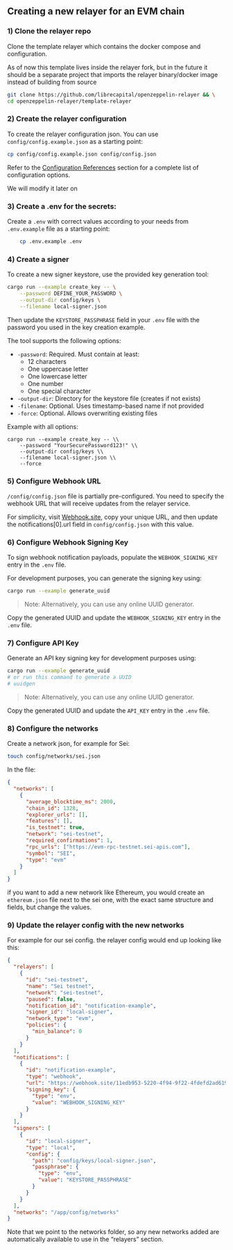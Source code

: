 ## Creating a new relayer for an EVM chain

### 1) Clone the relayer repo

Clone the template relayer which contains the docker compose and configuration.

As of now this template lives inside the relayer fork, but in the future it should be a separate project that imports the relayer binary/docker image instead of building from source

```bash
git clone https://github.com/librecapital/openzeppelin-relayer && \
cd openzeppelin-relayer/template-relayer
```

### 2) Create the relayer configuration

To create the relayer configuration json. You can use `config/config.example.json` as a starting point:

```bash
cp config/config.example.json config/config.json
```

Refer to the [Configuration References](https://docs.openzeppelin.com/relayer#configuration_references) section for a complete list of configuration options.

We will modify it later on

### 3) Create a .env for the secrets:

Create a `.env` with correct values according to your needs from `.env.example` file as a starting point:

```bash
	cp .env.example .env
```

### 4) Create a signer

To create a new signer keystore, use the provided key generation tool:

```bash
cargo run --example create_key -- \
    --password DEFINE_YOUR_PASSWORD \
    --output-dir config/keys \
    --filename local-signer.json
```

Then update the `KEYSTORE_PASSPHRASE` field in your `.env` file with the password you used in the key creation example.

The tool supports the following options:

- `-password`: Required. Must contain at least:
  - 12 characters
  - One uppercase letter
  - One lowercase letter
  - One number
  - One special character
- `-output-dir`: Directory for the keystore file (creates if not exists)
- `-filename`: Optional. Uses timestamp-based name if not provided
- `-force`: Optional. Allows overwriting existing files

Example with all options:

```
cargo run --example create_key -- \\
    --password "YourSecurePassword123!" \\
    --output-dir config/keys \\
    --filename local-signer.json \\
    --force

```

### 5) Configure Webhook URL

`/config/config.json` file is partially pre-configured. You need to specify the webhook URL that will receive updates from the relayer service.

For simplicity, visit [Webhook.site](https://webhook.site/), copy your unique URL, and then update the notifications[0].url field in `config/config.json` with this value.

### 6) Configure Webhook Signing Key

To sign webhook notification payloads, populate the `WEBHOOK_SIGNING_KEY` entry in the `.env` file.

For development purposes, you can generate the signing key using:

```bash
cargo run --example generate_uuid
```

> Note: Alternatively, you can use any online UUID generator.

Copy the generated UUID and update the `WEBHOOK_SIGNING_KEY` entry in the `.env` file.

### 7) Configure API Key

Generate an API key signing key for development purposes using:

```bash
cargo run --example generate_uuid
# or run this command to generate a UUID
# uuidgen

```

> Note: Alternatively, you can use any online UUID generator.

Copy the generated UUID and update the `API_KEY` entry in the `.env` file.

### 8) Configure the networks

Create a network json, for example for Sei:

```bash
touch config/networks/sei.json
```

In the file:

```json
{
  "networks": [
    {
      "average_blocktime_ms": 2000,
      "chain_id": 1328,
      "explorer_urls": [],
      "features": [],
      "is_testnet": true,
      "network": "sei-testnet",
      "required_confirmations": 1,
      "rpc_urls": ["https://evm-rpc-testnet.sei-apis.com"],
      "symbol": "SEI",
      "type": "evm"
    }
  ]
}
```

if you want to add a new network like Ethereum, you would create an `ethereum.json` file next to the sei one, with the exact same structure and fields, but change the values.

### 9) Update the relayer config with the new networks

For example for our sei config. the relayer config would end up looking like this:

```json
{
  "relayers": [
    {
      "id": "sei-testnet",
      "name": "Sei testnet",
      "network": "sei-testnet",
      "paused": false,
      "notification_id": "notification-example",
      "signer_id": "local-signer",
      "network_type": "evm",
      "policies": {
        "min_balance": 0
      }
    }
  ],
  "notifications": [
    {
      "id": "notification-example",
      "type": "webhook",
      "url": "https://webhook.site/11edb953-5220-4f94-9f22-4fdefd2ad619",
      "signing_key": {
        "type": "env",
        "value": "WEBHOOK_SIGNING_KEY"
      }
    }
  ],
  "signers": [
    {
      "id": "local-signer",
      "type": "local",
      "config": {
        "path": "config/keys/local-signer.json",
        "passphrase": {
          "type": "env",
          "value": "KEYSTORE_PASSPHRASE"
        }
      }
    }
  ],
  "networks": "/app/config/networks"
}
```

Note that we point to the networks folder, so any new networks added are automatically available to use in the “relayers” section.
